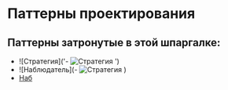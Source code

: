 # Паттерны проектирования
## Паттерны затронутые в этой шпаргалке:
- ![Стратегия]('- ![Стратегия]('https://github.com/fridrock/patterns-on-typescript/tree/master/strategy') ')
- ![Наблюдатель](- ![Стратегия]('https://github.com/fridrock/patterns-on-typescript/tree/master/observer') )
- [Наб](https://github.com/fridrock/patterns-on-typescript/tree/master/observer)


